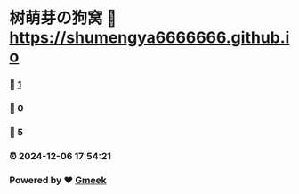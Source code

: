 # 树萌芽の狗窝 :link: https://shumengya6666666.github.io 
### :page_facing_up: [1](https://shumengya6666666.github.io/tag.html) 
### :speech_balloon: 0 
### :hibiscus: 5 
### :alarm_clock: 2024-12-06 17:54:21 
### Powered by :heart: [Gmeek](https://github.com/Meekdai/Gmeek)
